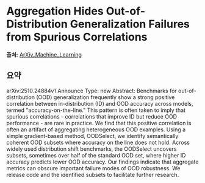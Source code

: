 # Aggregation Hides Out-of-Distribution Generalization Failures from Spurious Correlations

**출처:** [ArXiv_Machine_Learning](https://arxiv.org/abs/2510.24884)

## 요약
arXiv:2510.24884v1 Announce Type: new
Abstract: Benchmarks for out-of-distribution (OOD) generalization frequently show a strong positive correlation between in-distribution (ID) and OOD accuracy across models, termed "accuracy-on-the-line." This pattern is often taken to imply that spurious correlations - correlations that improve ID but reduce OOD performance - are rare in practice. We find that this positive correlation is often an artifact of aggregating heterogeneous OOD examples. Using a simple gradient-based method, OODSelect, we identify semantically coherent OOD subsets where accuracy on the line does not hold. Across widely used distribution shift benchmarks, the OODSelect uncovers subsets, sometimes over half of the standard OOD set, where higher ID accuracy predicts lower OOD accuracy. Our findings indicate that aggregate metrics can obscure important failure modes of OOD robustness. We release code and the identified subsets to facilitate further research.
